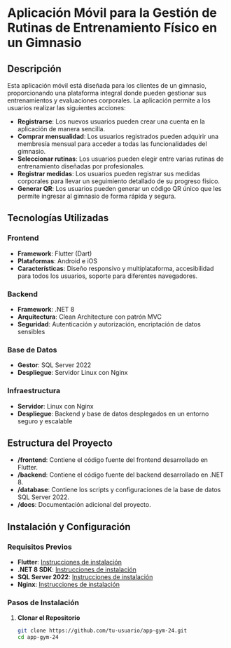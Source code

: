 # Aplicación Móvil para la Gestión de Rutinas de Entrenamiento Físico en un Gimnasio

## Descripción

Esta aplicación móvil está diseñada para los clientes de un gimnasio, proporcionando una plataforma integral donde pueden gestionar sus entrenamientos y evaluaciones corporales. La aplicación permite a los usuarios realizar las siguientes acciones:

- **Registrarse**: Los nuevos usuarios pueden crear una cuenta en la aplicación de manera sencilla.
- **Comprar mensualidad**: Los usuarios registrados pueden adquirir una membresía mensual para acceder a todas las funcionalidades del gimnasio.
- **Seleccionar rutinas**: Los usuarios pueden elegir entre varias rutinas de entrenamiento diseñadas por profesionales.
- **Registrar medidas**: Los usuarios pueden registrar sus medidas corporales para llevar un seguimiento detallado de su progreso físico.
- **Generar QR**: Los usuarios pueden generar un código QR único que les permite ingresar al gimnasio de forma rápida y segura.

## Tecnologías Utilizadas

### Frontend
- **Framework**: Flutter (Dart)
- **Plataformas**: Android e iOS
- **Características**: Diseño responsivo y multiplataforma, accesibilidad para todos los usuarios, soporte para diferentes navegadores.

### Backend
- **Framework**: .NET 8
- **Arquitectura**: Clean Architecture con patrón MVC
- **Seguridad**: Autenticación y autorización, encriptación de datos sensibles

### Base de Datos
- **Gestor**: SQL Server 2022
- **Despliegue**: Servidor Linux con Nginx

### Infraestructura
- **Servidor**: Linux con Nginx
- **Despliegue**: Backend y base de datos desplegados en un entorno seguro y escalable

## Estructura del Proyecto

- **/frontend**: Contiene el código fuente del frontend desarrollado en Flutter.
- **/backend**: Contiene el código fuente del backend desarrollado en .NET 8.
- **/database**: Contiene los scripts y configuraciones de la base de datos SQL Server 2022.
- **/docs**: Documentación adicional del proyecto.

## Instalación y Configuración

### Requisitos Previos

- **Flutter**: [Instrucciones de instalación](https://flutter.dev/docs/get-started/install)
- **.NET 8 SDK**: [Instrucciones de instalación](https://dotnet.microsoft.com/download/dotnet/8.0)
- **SQL Server 2022**: [Instrucciones de instalación](https://docs.microsoft.com/en-us/sql/sql-server/download-sql-server-2022)
- **Nginx**: [Instrucciones de instalación](https://nginx.org/en/docs/install.html)

### Pasos de Instalación

1. **Clonar el Repositorio**
   ```sh
   git clone https://github.com/tu-usuario/app-gym-24.git
   cd app-gym-24
